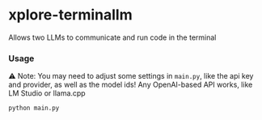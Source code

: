 # xplore-terminallm
Allows two LLMs to communicate and run code in the terminal

### Usage

⚠️ Note: You may need to adjust some settings in `main.py`, like the api key and provider, as well as the model ids! Any OpenAI-based API works, like LM Studio or llama.cpp
```
python main.py
```
